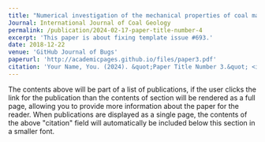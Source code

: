 ```yaml
---
title: "Numerical investigation of the mechanical properties of coal masses with T-junctions cleat networks under uniaxial compression"
Journal: International Journal of Coal Geology
permalink: /publication/2024-02-17-paper-title-number-4
excerpt: 'This paper is about fixing template issue #693.'
date: 2018-12-22
venue: 'GitHub Journal of Bugs'
paperurl: 'http://academicpages.github.io/files/paper3.pdf'
citation: 'Your Name, You. (2024). &quot;Paper Title Number 3.&quot; <i>GitHub Journal of Bugs</i>. 1(3).'
---
```


The contents above will be part of a list of publications, if the user clicks the link for the publication than the contents of section will be rendered as a full page, allowing you to provide more information about the paper for the reader. When publications are displayed as a single page, the contents of the above "citation" field will automatically be included below this section in a smaller font.
